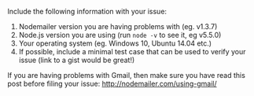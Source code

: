 Include the following information with your issue:

1) Nodemailer version you are having problems with (eg. v1.3.7)
2) Node.js version you are using (run `node -v` to see it, eg v5.5.0)
3) Your operating system (eg. Windows 10, Ubuntu 14.04 etc.)
4) If possible, include a minimal test case that can be used to verify your issue (link to a gist would be great!)

If you are having problems with Gmail, then make sure you have
read this post before filing your issue: http://nodemailer.com/using-gmail/
